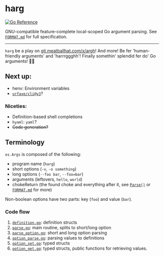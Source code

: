 # harg

[![Go Reference](https://pkg.go.dev/badge/github.com/jtagcat/harg.svg)](https://pkg.go.dev/github.com/jtagcat/harg)

GNU-compatible feature-complete local-scoped Go argument parsing. See [`FORMAT.md`](FORMAT.md) for full specification.

***

`harg` be a play on [git.meatballhat.com/x/argh](https://git.meatballhat.com/x/argh)! And more! Be fer 'human-friendly arguments' and 'harrrggghh'! Finally somethin' splendid fer do' Go arguments! 🏴‍☠️

## Next up:
- henv: Environment variables
- [`urfave/cli@v3`](https://github.com/urfave/cli)?

### Niceties:
- Definition-based shell completions
- `hyaml`: `yaml`?
- ~~Code generation?~~

## Terminology
`os.Args` is composed of the following:
 - program name (`harg`)
 - short options (`-v`, `-o something`)
 - long options (`--foo bar`, `--foo=bar`)
 - arguments (leftovers, `hello`, `world`)
 - chokeReturn (the found choke and everything after it, see [`Parse()`](parse.go) or [`FORMAT.md`](FORMAT.md) for more)

Non-boolean options have two parts: key (`foo`) and value (`bar`).
### Code flow
1. [`definition.go`](definition.go): definition structs
1. [`parse.go`](parse.go): main routine, splits to short/long option
1. [`parse_option.go`](parse_option.go): short and long option parsing
1. [`option_parse.go`](option_parse.go): parsing values to definitions
1. [`option_set.go`](option_set.go): typed structs
1. [`option_get.go`](option_get.go): typed structs, public functions for retrieving values.
